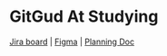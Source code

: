 # GitGud At Studying
[Jira board](ufl-team-u3ho3tko.atlassian.net/jira/core/projects/GWS/board) | [Figma](https://www.figma.com/design/xCMf1XGueWreJWWetEUU3g/CEN3031---GitGud-At-Studying?node-id=0-1&t=XLTPsmelRsgvD0uF-1) | [Planning Doc](https://docs.google.com/document/d/1PF1BuKk6pvEIJaOrFNj-6mo8SafYcwOn1qwoChhV7gI/edit?usp=sharing)
